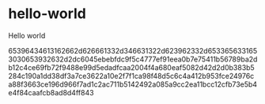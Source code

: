 # hello-world
Hello world

65396434613162662d626661332d346631322d623962332d6533656331653030653932632d2dc6045ebebfdc9f5c4777ef91eea0b7e75411b56789ba2db12c4ce69fb72f9488e99d5edadfcaa2004f4a680eaf5082d42d2d0b383b5284c190a1dd38df3a7ce3622a10e2f7f1ca98f48d5c6c4a412b953fce24976ca88f3663ce196d966f7ad1c2ac711b5142492a085a9cc2ea11bcc12cfb73e5b4e4f84caafcb8ad8d4ff843
